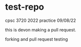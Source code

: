 # test-repo
cpsc 3720 2022 practice 
09/08/22

this is devon making a pull request.

forking and pull request testing
